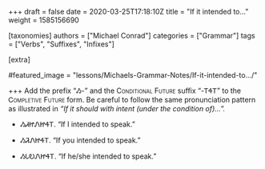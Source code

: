+++
draft = false
date = 2020-03-25T17:18:10Z
title = "If it intended to…"
weight = 1585156690

[taxonomies]
authors = ["Michael Conrad"]
categories = ["Grammar"]
tags = ["Verbs", "Suffixes", "Infixes"]

[extra]

#featured_image = "lessons/Michaels-Grammar-Notes/If-it-intended-to…/"

+++
Add the prefix “Ᏹ-” and the
<span style="font-variant:small-caps;">Conditional Future</span> suffix
“-ᎢᏎᎢ” to the <span style="font-variant:small-caps;">Ꮯompletive
Future</span> form. Be careful to follow the same pronunciation pattern
as illustrated in *“If it should with intent (under the condition of)…”.*
<!-- more -->
  - ᏱᏗᏥᏁᏥᏎᎢ. “If I intended to speak.”

  - ᏱᏘᏁᏥᏎᎢ. “If you intended to speak.”

  - ᏱᏓᎧᏁᏥᏎᎢ. “If he/she intended to speak.”
